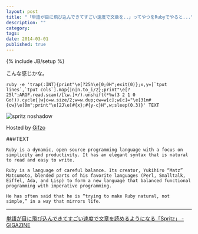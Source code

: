 ```yaml
---
layout: post
title: "「単語が目に飛び込んできてすごい速度で文章を..」ってやつをRubyでやると..."
description: ""
category: 
tags: 
date: 2014-03-01
published: true
---
```

{% include JB/setup %}


こんな感じかな。

    ruby -e 'trap(:INT){print"\e[?25h\e[0;0H";exit(0)};x,y=[`tput lines`,`tput cols`].map{|n|n.to_i/2};print"\e[?25l";ARGF.read.scan(/[\w.]+/).unshift(*%w(3 2 1 0 Go!)).cycle{|w|c=w.size/2;w=w.dup;cw=w[c];w[c]="\e[31m#{cw}\e[0m";print"\e[2J\e[#{x};#{y-c}H",w;sleep(0.3)}' TEXT

![spritz noshadow](http://gifzo.net/MfXomB9dli.gif)

Hosted by [Gifzo](http://gifzo.net/ "Gifzo - 宇宙一簡単なスクリーンキャスト共有")

    
###TEXT

    Ruby is a dynamic, open source programming language with a focus on simplicity and productivity. It has an elegant syntax that is natural to read and easy to write.
    
    Ruby is a language of careful balance. Its creator, Yukihiro “Matz” Matsumoto, blended parts of his favorite languages (Perl, Smalltalk, Eiffel, Ada, and Lisp) to form a new language that balanced functional programming with imperative programming.
    
    He has often said that he is “trying to make Ruby natural, not simple,” in a way that mirrors life.


---

 [単語が目に飛び込んできてすごい速度で文章を読めるようになる「Spritz」 - GIGAZINE](http://gigazine.net/news/20140228-spritz/ "単語が目に飛び込んできてすごい速度で文章を読めるようになる「Spritz」 - GIGAZINE")



